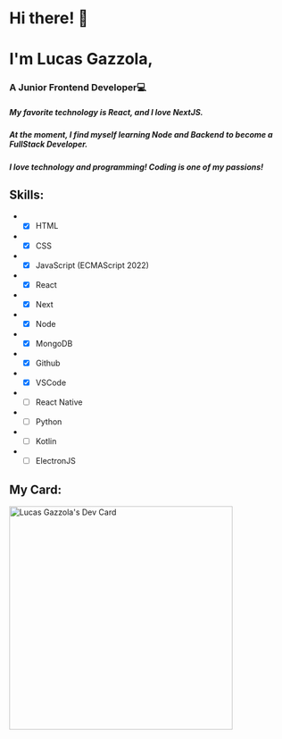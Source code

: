 # Hi there! 👋
# I'm **Lucas Gazzola**,
### A **Junior Frontend Developer**💻
##### My favorite technology is **React**, and I love **NextJS**.
##### At the moment, I find myself learning **Node** and **Backend** to become a **FullStack Developer**.
##### I love technology and programming! **Coding** is one of my passions!
## Skills:
* -[X] HTML
* -[X] CSS
* -[X] JavaScript (ECMAScript 2022)
* -[X] React
* -[X] Next
* -[X] Node
* -[X] MongoDB
* -[X] Github
* -[X] VSCode
* -[ ] React Native
* -[ ] Python
* -[ ] Kotlin
* -[ ] ElectronJS

## My Card:
<a href="https://app.daily.dev/lucasjg017"><img src="https://api.daily.dev/devcards/bf363f59cb164951b6c3c0c4d6d4f07f.png?r=ynx" width="400" alt="Lucas Gazzola's Dev Card"/></a>
